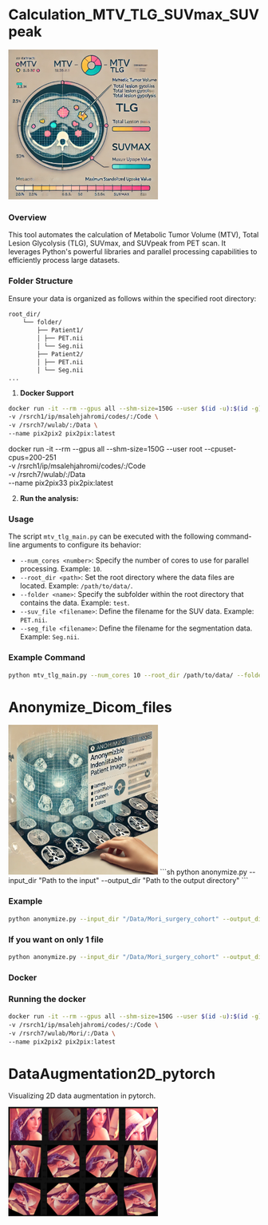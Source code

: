 

#  Calculation_MTV_TLG_SUVmax_SUVpeak
<!-- ![MTV and TLG Extraction](/images/MTV.png) -->
<img src="/images/MTV.png" alt="MTV and TLG Extraction" width="300">

### Overview
This tool automates the calculation of Metabolic Tumor Volume (MTV), Total Lesion Glycolysis (TLG), SUVmax, and SUVpeak from PET scan. 
It leverages Python's powerful libraries and parallel processing capabilities to efficiently process large datasets.

### Folder Structure
Ensure your data is organized as follows within the specified root directory:

```
root_dir/
    └── folder/
        ├── Patient1/
        │ ├── PET.nii
        │ └── Seg.nii
        ├── Patient2/
        │ ├── PET.nii
        │ └── Seg.nii
...
```

1. **Docker Support**
```sh
docker run -it --rm --gpus all --shm-size=150G --user $(id -u):$(id -g) --cpuset-cpus=200-251 \
-v /rsrch1/ip/msalehjahromi/codes/:/Code \
-v /rsrch7/wulab/:/Data \
--name pix2pix2 pix2pix:latest
```

docker run -it --rm --gpus all --shm-size=150G --user root --cpuset-cpus=200-251 \
-v /rsrch1/ip/msalehjahromi/codes/:/Code \
-v /rsrch7/wulab/:/Data \
--name pix2pix33 pix2pix:latest



2. **Run the analysis:**

### Usage

The script `mtv_tlg_main.py` can be executed with the following command-line arguments to configure its behavior:

- `--num_cores <number>`: Specify the number of cores to use for parallel processing. Example: `10`.
- `--root_dir <path>`: Set the root directory where the data files are located. Example: `/path/to/data/`.
- `--folder <name>`: Specify the subfolder within the root directory that contains the data. Example: `test`.
- `--suv_file <filename>`: Define the filename for the SUV data. Example: `PET.nii`.
- `--seg_file <filename>`: Define the filename for the segmentation data. Example: `Seg.nii`.

### Example Command
```sh
python mtv_tlg_main.py --num_cores 10 --root_dir /path/to/data/ --folder test --suv_file PET.nii --seg_file Seg.nii
```



#  Anonymize_Dicom_files
<img src="/images/anonymize.png" alt="anonymize Dicom" width="300">
```sh
python anonymize.py --input_dir "Path to the input" --output_dir "Path to the output directory"
```

### Example
```sh
python anonymize.py --input_dir "/Data/Mori_surgery_cohort" --output_dir "/Data/Mori_surgery_cohort_ananymized"
```
### If you want on only 1 file
```sh
python anonymize.py --input_dir "/Data/Mori_surgery_cohort" --output_dir "/Data/Mori_surgery_cohort_ananymized" --only_one_dir "34"
```

### Docker
### Running the docker
```sh
docker run -it --rm --gpus all --shm-size=150G --user $(id -u):$(id -g) --cpuset-cpus=200-210 \
-v /rsrch1/ip/msalehjahromi/codes/:/Code \
-v /rsrch7/wulab/Mori/:/Data \
--name pix2pix2 pix2pix:latest
```


#  DataAugmentation2D_pytorch
Visualizing 2D data augmentation in pytorch.

<img src="/images/Aug.png" alt="anonymize Dicom" width="300">
